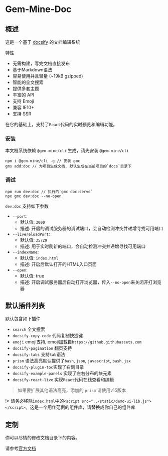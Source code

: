 # Gem-Mine-Doc

## 概述

这是一个基于 [docsify](https://docsify.js.org/#/) 的文档编辑系统

特性
- 无需构建，写完文档直接发布
- 基于Markdown语法
- 容易使用并且轻量 (~19kB gzipped)
- 智能的全文搜索
- 提供多套主题
- 丰富的 API
- 支持 Emoji
- 兼容 IE10+
- 支持 SSR

在它的基础上，支持了`React`代码的实时预览和编辑功能。

### 安装

本文档系统依赖 `@gem-mine/cli` 生成，请先安装 `@gem-mine/cli`

```shell
npm i @gem-mine/cli -g // 安装 gmc
gms add:doc // 为项目生成文档, 默认生成在当前项目的`docs`目录下
```

### 调试

```shell
npm run dev:doc // 执行的`gmc doc:serve`
npx gmc dev:doc --no-open
```

``dev:doc`` 支持如下参数

* `--port`:
  * 默认值: `3000`
  * 描述: 开启的调试服务器的调试端口，会自动检测冲突并递增寻找可用端口
* `--livereloadPort`:
  * 默认值: `35729`
  * 描述: 用于实时刷新的端口，会自动检测冲突并递增寻找可用端口
* `--indexName`:
  * 默认值: `index.html`
  * 描述: 开启后默认打开的HTML入口页面
* `--open`:
  * 默认值: true
  * 描述: 开启调试服务器后自动打开浏览器，传入`--no-open`来关闭开打浏览器

## 默认插件列表

默认包含如下插件

- `search` 全文搜索
- `docsify-copy-code` 代码复制快捷键
- `emoji` emoji支持, emoji加载自`https://github.githubassets.com`
- `docsify-pagination` 翻页支持
- `docsify-tabs` 支持`tab`语法
- `prism` 语法高亮默认提供了`bash`, `json`, `javascript`, `bash`, `jsx`
- `docsify-plugin-toc`实现了右侧目录
- `docsify-example-panels` 实现了左右分布的块元素
- `docsify-react-live` 实现`React`代码在线查看和编辑

> 如果要扩展其他语法高亮，添加的 `prism` 请使用v15版本

!> 请务必移除`index.html`中的``<script src="../static/demo-ui-lib.js"></script>``。这是一个用作范例的组件库，请替换成你自己的组件库

## 定制

你可以尽情的修改文档目录下的内容。

请参考[官方文档](https://docsify.js.org/#/zh-cn/)